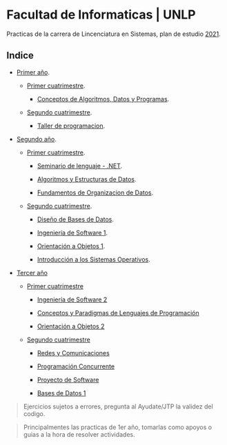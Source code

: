 # Facultad de Informaticas | UNLP

Practicas de la carrera de Lincenciatura en Sistemas, plan de estudio [2021](https://www.info.unlp.edu.ar/licenciatura-en-sistemas-plan-2021/).

## Indice

* [Primer año](https://github.com/juani48/Facultad-Practicas/tree/main/1ro).

  * [Primer cuatrimestre](https://github.com/juani48/Facultad-Practicas/tree/main/1ro/1-Cutrimestre).
    
    * [Conceptos de Algoritmos, Datos y Programas](https://github.com/juani48/Facultad-Practicas/tree/main/1ro/1-Cutrimestre/CADP).

  * [Segundo cuatrimestre](https://github.com/juani48/Facultad-Practicas/tree/main/1ro/2-Cutrimestre).
 
    * [Taller de programacion](https://github.com/juani48/Facultad-Practicas/tree/main/1ro/2-Cutrimestre/TallerDeProgramacion).

* [Segundo año](https://github.com/juani48/Facultad-Practicas/tree/main/2do).
 
  * [Primer cuatrimestre](https://github.com/juani48/Facultad-Practicas/tree/main/2do/1er%20Cuatrimestre).
    
    * [Seminario de lenguaje - .NET](https://github.com/juani48/Facultad-Practicas/tree/main/2do/1er%20Cuatrimestre).
      
    * [Algoritmos y Estructuras de Datos](https://github.com/juani48/Facultad-Practicas/tree/main/2do/1er%20Cuatrimestre/AyED).
           
    * [Fundamentos de Organizacion de Datos](https://github.com/juani48/Facultad-Practicas/tree/main/2do/1er%20Cuatrimestre/FOD).

  * [Segundo cuatrimestre](https://github.com/juani48/Facultad-Practicas/tree/main/2do/2do%20Cuatrimestre).
    
    * [Diseño de Bases de Datos](https://github.com/juani48/Facultad-Practicas/tree/main/2do/2do%20Cuatrimestre/DBD).
      
    * [Ingeniería de Software 1](https://github.com/juani48/Facultad-Practicas/tree/main/2do/2do%20Cuatrimestre/IS1).
  
    * [Orientación a Objetos 1](https://github.com/juani48/Facultad-Practicas/tree/main/2do/2do%20Cuatrimestre/OO1/Practica1).

    * [Introducción a los Sistemas Operativos](https://github.com/juani48/Facultad-Practicas/tree/main/2do/2do%20Cuatrimestre/ISO).

* [Tercer año](https://github.com/juani48/Facultad-Practicas/tree/main/3ro)

  * [Primer cuatrimestre](https://github.com/juani48/Facultad-Practicas/tree/main/3ro/1er%20Cutrimestre)

    * [Ingeniería de Software 2 ]()

    * [Conceptos y Paradigmas de Lenguajes de Programación](https://github.com/juani48/Facultad-Practicas/tree/main/3ro/1er%20Cutrimestre/CPLP)

    * [Orientación a Objetos 2](https://github.com/juani48/Facultad-Practicas/tree/main/3ro/1er%20Cutrimestre/OO2)

  * [Segundo cuatrimestre]()

    * [Redes y Comunicaciones]()

    * [Programación Concurrente]()

    * [Proyecto de Software]()

    * [Bases de Datos 1]()

>Ejercicios sujetos a errores, pregunta al Ayudate/JTP la validez del codigo.

>Principalmentes las practicas de 1er año, tomarlas como apoyos o guias a la hora de resolver actividades.
